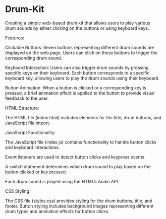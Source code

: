 # Drum-Kit

Creating a simple web-based drum kit that allows users to play various drum sounds by either clicking on the buttons or using keyboard keys.


Features:

Clickable Buttons: Seven buttons representing different drum sounds are displayed on the web page. Users can click on these buttons to trigger the corresponding drum sound.

Keyboard Interaction: Users can also trigger drum sounds by pressing specific keys on their keyboard. Each button corresponds to a specific keyboard key, allowing users to play the drum sounds using their keyboard.

Button Animation: When a button is clicked or a corresponding key is pressed, a brief animation effect is applied to the button to provide visual feedback to the user.


HTML Structure:

The HTML file (index.html) includes elements for the title, drum buttons, and JavaScript file import.


JavaScript Functionality:

The JavaScript file (index.js) contains functionality to handle button clicks and keyboard interactions.

Event listeners are used to detect button clicks and keypress events.

A switch statement determines which drum sound to play based on the button clicked or key pressed.

Each drum sound is played using the HTML5 Audio API.


CSS Styling:

The CSS file (styles.css) provides styling for the drum buttons, title, and footer.
Button styling includes background images representing different drum types and animation effects for button clicks.
